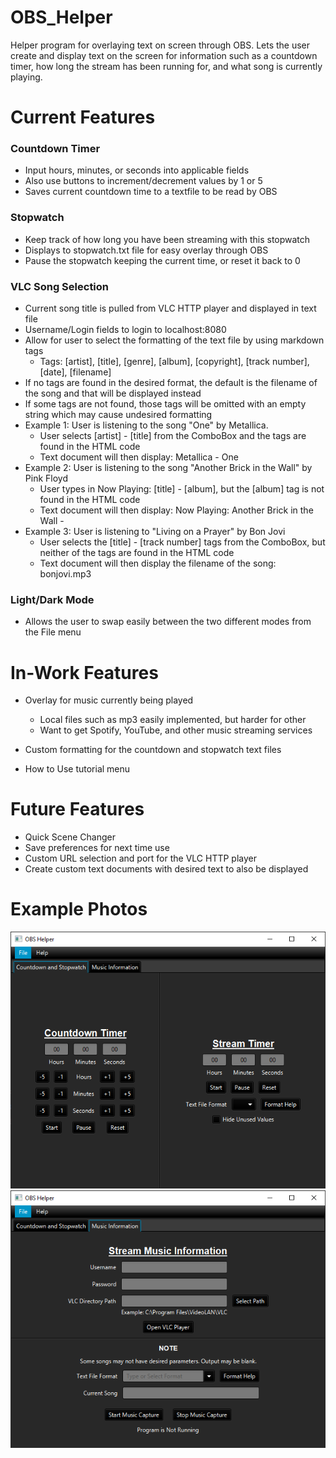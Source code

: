 # OBS_Helper
Helper program for overlaying text on screen through OBS. Lets the user create and display text on the screen for information such as a countdown timer, how long the stream has been running for, and what song is currently playing.

# Current Features

### Countdown Timer
- Input hours, minutes, or seconds into applicable fields
- Also use buttons to increment/decrement values by 1 or 5
- Saves current countdown time to a textfile to be read by OBS

### Stopwatch
- Keep track of how long you have been streaming with this stopwatch
- Displays to stopwatch.txt file for easy overlay through OBS
- Pause the stopwatch keeping the current time, or reset it back to 0

### VLC Song Selection

- Current song title is pulled from VLC HTTP player and displayed in text file
- Username/Login fields to login to localhost:8080
- Allow for user to select the formatting of the text file by using markdown tags
  - Tags: [artist], [title], [genre], [album], [copyright], [track number], [date], [filename]
- If no tags are found in the desired format, the default is the filename of the song and that will be displayed instead
- If some tags are not found, those tags will be omitted with an empty string which may cause undesired formatting
- Example 1: User is listening to the song "One" by Metallica. 
  - User selects [artist] - [title] from the ComboBox and the tags are found in the HTML code 
  - Text document will then display: Metallica - One  
- Example 2: User is listening to the song "Another Brick in the Wall" by Pink Floyd
  - User types in Now Playing: [title] - [album], but the [album] tag is not found in the HTML code
  - Text document will then display: Now Playing: Another Brick in the Wall -
- Example 3: User is listening to "Living on a Prayer" by Bon Jovi
  - User selects the [title] - [track number] tags from the ComboBox, but neither of the tags are found in the HTML code
  - Text document will then display the filename of the song: bonjovi.mp3

### Light/Dark Mode

- Allows the user to swap easily between the two different modes from the File menu

# In-Work Features
- Overlay for music currently being played
  - Local files such as mp3 easily implemented, but harder for other
  - Want to get Spotify, YouTube, and other music streaming services

- Custom formatting for the countdown and stopwatch text files

- How to Use tutorial menu

  
# Future Features
- Quick Scene Changer
- Save preferences for next time use
- Custom URL selection and port for the VLC HTTP player
- Create custom text documents with desired text to also be displayed

# Example Photos
![Time](https://github.com/bjhaliw/OBS_Helper/blob/main/Example%20Photos/timertab.png)
![Music](https://github.com/bjhaliw/OBS_Helper/blob/main/Example%20Photos/musictab.png)
